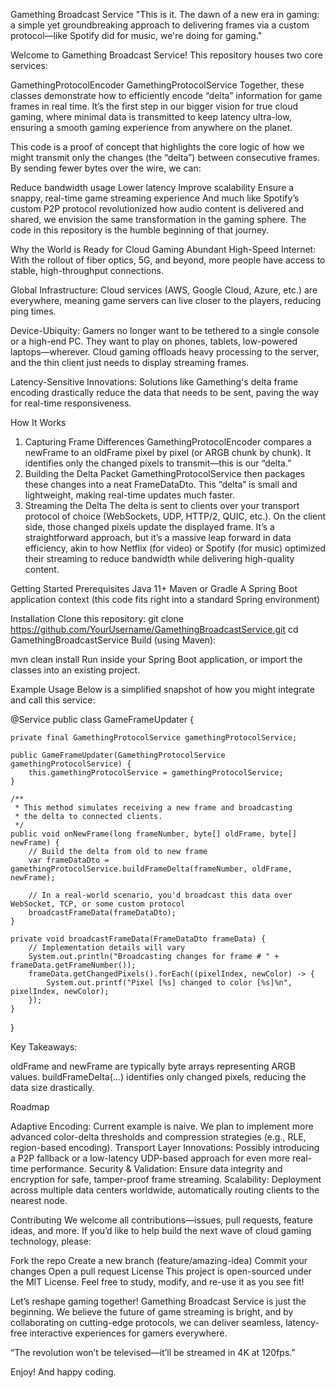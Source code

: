 Gamething Broadcast Service
"This is it. The dawn of a new era in gaming: a simple yet groundbreaking approach to delivering frames via a custom protocol—like Spotify did for music, we're doing for gaming."

Welcome to Gamething Broadcast Service! This repository houses two core services:

GamethingProtocolEncoder
GamethingProtocolService
Together, these classes demonstrate how to efficiently encode “delta” information for game frames in real time. It’s the first step in our bigger vision for true cloud gaming, where minimal data is transmitted to keep latency ultra-low, ensuring a smooth gaming experience from anywhere on the planet.

This code is a proof of concept that highlights the core logic of how we might transmit only the changes (the “delta”) between consecutive frames. By sending fewer bytes over the wire, we can:

Reduce bandwidth usage
Lower latency
Improve scalability
Ensure a snappy, real-time game streaming experience
And much like Spotify’s custom P2P protocol revolutionized how audio content is delivered and shared, we envision the same transformation in the gaming sphere. The code in this repository is the humble beginning of that journey.

Why the World is Ready for Cloud Gaming
Abundant High-Speed Internet: With the rollout of fiber optics, 5G, and beyond, more people have access to stable, high-throughput connections.

Global Infrastructure: Cloud services (AWS, Google Cloud, Azure, etc.) are everywhere, meaning game servers can live closer to the players, reducing ping times.

Device-Ubiquity: Gamers no longer want to be tethered to a single console or a high-end PC. They want to play on phones, tablets, low-powered laptops—wherever. Cloud gaming offloads heavy processing to the server, and the thin client just needs to display streaming frames.

Latency-Sensitive Innovations: Solutions like Gamething's delta frame encoding drastically reduce the data that needs to be sent, paving the way for real-time responsiveness.

How It Works
1. Capturing Frame Differences
GamethingProtocolEncoder compares a newFrame to an oldFrame pixel by pixel (or ARGB chunk by chunk).
It identifies only the changed pixels to transmit—this is our “delta.”
2. Building the Delta Packet
GamethingProtocolService then packages these changes into a neat FrameDataDto.
This “delta” is small and lightweight, making real-time updates much faster.
3. Streaming the Delta
The delta is sent to clients over your transport protocol of choice (WebSockets, UDP, HTTP/2, QUIC, etc.).
On the client side, those changed pixels update the displayed frame.
It’s a straightforward approach, but it’s a massive leap forward in data efficiency, akin to how Netflix (for video) or Spotify (for music) optimized their streaming to reduce bandwidth while delivering high-quality content.

Getting Started
Prerequisites
Java 11+
Maven or Gradle
A Spring Boot application context (this code fits right into a standard Spring environment)

Installation
Clone this repository:
git clone https://github.com/YourUsername/GamethingBroadcastService.git
cd GamethingBroadcastService
Build (using Maven):

mvn clean install
Run inside your Spring Boot application, or import the classes into an existing project.

Example Usage
Below is a simplified snapshot of how you might integrate and call this service:

@Service
public class GameFrameUpdater {

    private final GamethingProtocolService gamethingProtocolService;

    public GameFrameUpdater(GamethingProtocolService gamethingProtocolService) {
        this.gamethingProtocolService = gamethingProtocolService;
    }

    /**
     * This method simulates receiving a new frame and broadcasting
     * the delta to connected clients.
     */
    public void onNewFrame(long frameNumber, byte[] oldFrame, byte[] newFrame) {
        // Build the delta from old to new frame
        var frameDataDto = gamethingProtocolService.buildFrameDelta(frameNumber, oldFrame, newFrame);

        // In a real-world scenario, you'd broadcast this data over WebSocket, TCP, or some custom protocol
        broadcastFrameData(frameDataDto);
    }

    private void broadcastFrameData(FrameDataDto frameData) {
        // Implementation details will vary
        System.out.println("Broadcasting changes for frame # " + frameData.getFrameNumber());
        frameData.getChangedPixels().forEach((pixelIndex, newColor) -> {
            System.out.printf("Pixel [%s] changed to color [%s]%n", pixelIndex, newColor);
        });
    }
}

Key Takeaways:

oldFrame and newFrame are typically byte arrays representing ARGB values.
buildFrameDelta(...) identifies only changed pixels, reducing the data size drastically.

Roadmap

Adaptive Encoding: Current example is naive. We plan to implement more advanced color-delta thresholds and compression strategies (e.g., RLE, region-based encoding).
Transport Layer Innovations: Possibly introducing a P2P fallback or a low-latency UDP-based approach for even more real-time performance.
Security & Validation: Ensure data integrity and encryption for safe, tamper-proof frame streaming.
Scalability: Deployment across multiple data centers worldwide, automatically routing clients to the nearest node.


Contributing
We welcome all contributions—issues, pull requests, feature ideas, and more. If you’d like to help build the next wave of cloud gaming technology, please:

Fork the repo
Create a new branch (feature/amazing-idea)
Commit your changes
Open a pull request
License
This project is open-sourced under the MIT License. Feel free to study, modify, and re-use it as you see fit!

Let’s reshape gaming together!
Gamething Broadcast Service is just the beginning. We believe the future of game streaming is bright, and by collaborating on cutting-edge protocols, we can deliver seamless, latency-free interactive experiences for gamers everywhere.

“The revolution won’t be televised—it’ll be streamed in 4K at 120fps.”

Enjoy! And happy coding.
